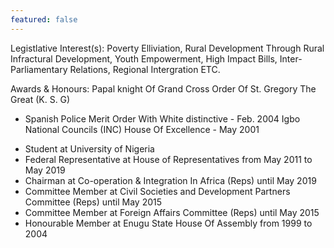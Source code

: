 ```yaml
---
featured: false
---
```

Legistlative Interest(s): Poverty Elliviation, Rural Development Through Rural Infractural Development, Youth Empowerment, High Impact Bills, Inter-Parliamentary Relations, Regional Intergration ETC.

Awards & Honours: Papal knight Of Grand Cross Order Of St. Gregory The Great (K. S. G)
- Spanish Police Merit Order With White distinctive - Feb. 2004
Igbo National Councils (INC) House Of Excellence - May 2001

* Student at University of Nigeria
* Federal Representative at House of Representatives from May 2011 to May 2019
* Chairman at Co-operation & Integration In Africa (Reps) until May 2019
* Committee Member at Civil Societies and Development Partners Committee (Reps) until May 2015
* Committee Member at Foreign Affairs Committee (Reps) until May 2015
* Honourable Member at Enugu State House Of Assembly from 1999 to 2004

